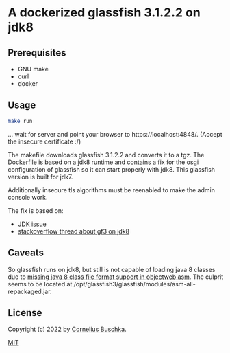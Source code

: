 # A dockerized glassfish 3.1.2.2 on jdk8

## Prerequisites

* GNU make
* curl
* docker

## Usage

```bash
make run
```

... wait for server and point your browser to https://localhost:4848/. (Accept the insecure certificate :/)

The makefile downloads glassfish 3.1.2.2 and converts it to a tgz. The Dockerfile
is based on a jdk8 runtime and contains a fix for the osgi configuration of glassfish
so it can start properly with jdk8. This glassfish version is built for jdk7. 

Additionally insecure tls algorithms must be reenabled to make the admin console work.

The fix is based on:

* [JDK issue](https://bugs.openjdk.java.net/browse/JDK-8020071)
* [stackoverflow thread about gf3 on jdk8](https://stackoverflow.com/questions/22462936/will-it-be-possible-to-use-java-8-on-glassfish-3)

## Caveats

So glassfish runs on jdk8, but still is not capable of loading java 8 classes due to
[missing java 8 class file format support in objectweb asm](https://itqna.net/questions/12911/error-making-application-deploy-glassfish-orgobjectwebasmcla).
The culprit seems to be located at /opt/glassfish3/glassfish/modules/asm-all-repackaged.jar.

## License
Copyright (c) 2022 by [Cornelius Buschka](https://github.com/cbuschka).

[MIT](./license.txt)

